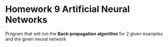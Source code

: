 Homework 9 Artificial Neural Networks
=====================================

Program that will run the **Back-propagation algorithm** for 2 given examples and the given neural network